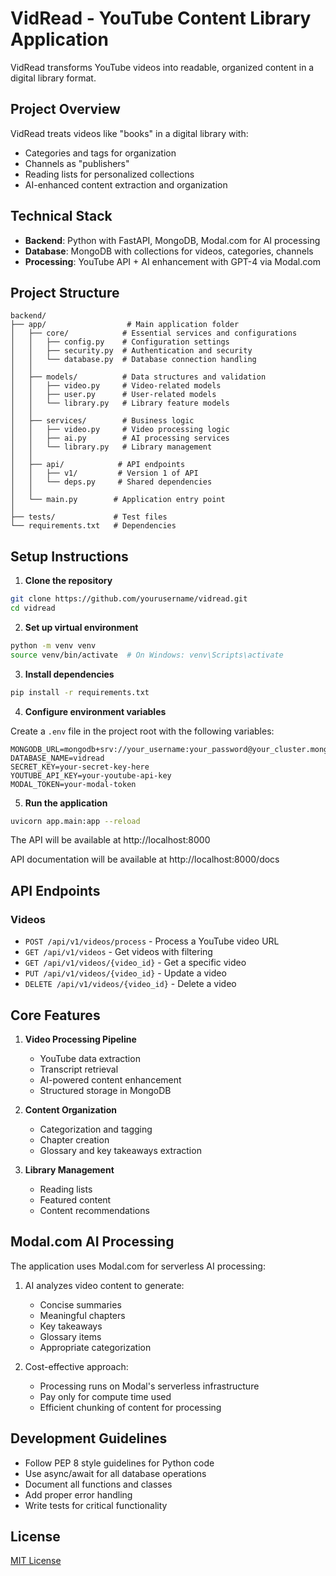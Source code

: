 # VidRead - YouTube Content Library Application

VidRead transforms YouTube videos into readable, organized content in a digital library format.

## Project Overview

VidRead treats videos like "books" in a digital library with:

- Categories and tags for organization
- Channels as "publishers"
- Reading lists for personalized collections
- AI-enhanced content extraction and organization

## Technical Stack

- **Backend**: Python with FastAPI, MongoDB, Modal.com for AI processing
- **Database**: MongoDB with collections for videos, categories, channels
- **Processing**: YouTube API + AI enhancement with GPT-4 via Modal.com

## Project Structure

```
backend/
├── app/                  # Main application folder
│   ├── core/            # Essential services and configurations
│   │   ├── config.py    # Configuration settings
│   │   ├── security.py  # Authentication and security
│   │   └── database.py  # Database connection handling
│   │
│   ├── models/          # Data structures and validation
│   │   ├── video.py     # Video-related models
│   │   ├── user.py      # User-related models
│   │   └── library.py   # Library feature models
│   │
│   ├── services/        # Business logic
│   │   ├── video.py     # Video processing logic
│   │   ├── ai.py        # AI processing services
│   │   └── library.py   # Library management
│   │
│   ├── api/            # API endpoints
│   │   ├── v1/         # Version 1 of API
│   │   └── deps.py     # Shared dependencies
│   │
│   └── main.py        # Application entry point
│
├── tests/             # Test files
└── requirements.txt   # Dependencies
```

## Setup Instructions

1. **Clone the repository**

```bash
git clone https://github.com/yourusername/vidread.git
cd vidread
```

2. **Set up virtual environment**

```bash
python -m venv venv
source venv/bin/activate  # On Windows: venv\Scripts\activate
```

3. **Install dependencies**

```bash
pip install -r requirements.txt
```

4. **Configure environment variables**

Create a `.env` file in the project root with the following variables:

```
MONGODB_URL=mongodb+srv://your_username:your_password@your_cluster.mongodb.net/
DATABASE_NAME=vidread
SECRET_KEY=your-secret-key-here
YOUTUBE_API_KEY=your-youtube-api-key
MODAL_TOKEN=your-modal-token
```

5. **Run the application**

```bash
uvicorn app.main:app --reload
```

The API will be available at http://localhost:8000

API documentation will be available at http://localhost:8000/docs

## API Endpoints

### Videos

- `POST /api/v1/videos/process` - Process a YouTube video URL
- `GET /api/v1/videos` - Get videos with filtering
- `GET /api/v1/videos/{video_id}` - Get a specific video
- `PUT /api/v1/videos/{video_id}` - Update a video
- `DELETE /api/v1/videos/{video_id}` - Delete a video

## Core Features

1. **Video Processing Pipeline**

   - YouTube data extraction
   - Transcript retrieval
   - AI-powered content enhancement
   - Structured storage in MongoDB

2. **Content Organization**

   - Categorization and tagging
   - Chapter creation
   - Glossary and key takeaways extraction

3. **Library Management**
   - Reading lists
   - Featured content
   - Content recommendations

## Modal.com AI Processing

The application uses Modal.com for serverless AI processing:

1. AI analyzes video content to generate:

   - Concise summaries
   - Meaningful chapters
   - Key takeaways
   - Glossary items
   - Appropriate categorization

2. Cost-effective approach:
   - Processing runs on Modal's serverless infrastructure
   - Pay only for compute time used
   - Efficient chunking of content for processing

## Development Guidelines

- Follow PEP 8 style guidelines for Python code
- Use async/await for all database operations
- Document all functions and classes
- Add proper error handling
- Write tests for critical functionality

## License

[MIT License](LICENSE)
